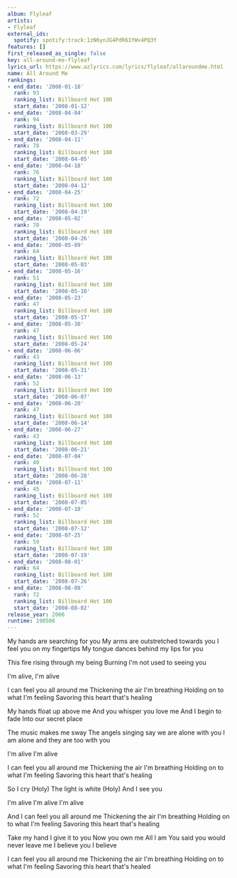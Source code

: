 ```yaml
---
album: Flyleaf
artists:
- Flyleaf
external_ids:
  spotify: spotify:track:1zN6ynJG4PdR61YWv4PQ3Y
features: []
first_released_as_single: false
key: all-around-me-flyleaf
lyrics_url: https://www.azlyrics.com/lyrics/flyleaf/allaroundme.html
name: All Around Me
rankings:
- end_date: '2008-01-18'
  rank: 93
  ranking_list: Billboard Hot 100
  start_date: '2008-01-12'
- end_date: '2008-04-04'
  rank: 94
  ranking_list: Billboard Hot 100
  start_date: '2008-03-29'
- end_date: '2008-04-11'
  rank: 78
  ranking_list: Billboard Hot 100
  start_date: '2008-04-05'
- end_date: '2008-04-18'
  rank: 76
  ranking_list: Billboard Hot 100
  start_date: '2008-04-12'
- end_date: '2008-04-25'
  rank: 72
  ranking_list: Billboard Hot 100
  start_date: '2008-04-19'
- end_date: '2008-05-02'
  rank: 70
  ranking_list: Billboard Hot 100
  start_date: '2008-04-26'
- end_date: '2008-05-09'
  rank: 64
  ranking_list: Billboard Hot 100
  start_date: '2008-05-03'
- end_date: '2008-05-16'
  rank: 51
  ranking_list: Billboard Hot 100
  start_date: '2008-05-10'
- end_date: '2008-05-23'
  rank: 47
  ranking_list: Billboard Hot 100
  start_date: '2008-05-17'
- end_date: '2008-05-30'
  rank: 47
  ranking_list: Billboard Hot 100
  start_date: '2008-05-24'
- end_date: '2008-06-06'
  rank: 43
  ranking_list: Billboard Hot 100
  start_date: '2008-05-31'
- end_date: '2008-06-13'
  rank: 52
  ranking_list: Billboard Hot 100
  start_date: '2008-06-07'
- end_date: '2008-06-20'
  rank: 47
  ranking_list: Billboard Hot 100
  start_date: '2008-06-14'
- end_date: '2008-06-27'
  rank: 43
  ranking_list: Billboard Hot 100
  start_date: '2008-06-21'
- end_date: '2008-07-04'
  rank: 40
  ranking_list: Billboard Hot 100
  start_date: '2008-06-28'
- end_date: '2008-07-11'
  rank: 45
  ranking_list: Billboard Hot 100
  start_date: '2008-07-05'
- end_date: '2008-07-18'
  rank: 52
  ranking_list: Billboard Hot 100
  start_date: '2008-07-12'
- end_date: '2008-07-25'
  rank: 59
  ranking_list: Billboard Hot 100
  start_date: '2008-07-19'
- end_date: '2008-08-01'
  rank: 64
  ranking_list: Billboard Hot 100
  start_date: '2008-07-26'
- end_date: '2008-08-08'
  rank: 72
  ranking_list: Billboard Hot 100
  start_date: '2008-08-02'
release_year: 2006
runtime: 198506
---
```

My hands are searching for you
My arms are outstretched towards you
I feel you on my fingertips
My tongue dances behind my lips for you

This fire rising through my being
Burning I'm not used to seeing you

I'm alive, I'm alive

I can feel you all around me
Thickening the air I'm breathing
Holding on to what I'm feeling
Savoring this heart that's healing

My hands float up above me
And you whisper you love me
And I begin to fade
Into our secret place

The music makes me sway
The angels singing say we are alone with you
I am alone and they are too with you

I'm alive
I'm alive

I can feel you all around me
Thickening the air I'm breathing
Holding on to what I'm feeling
Savoring this heart that's healing

So I cry
(Holy)
The light is white
(Holy)
And I see you

I'm alive
I'm alive
I'm alive

And I can feel you all around me
Thickening the air I'm breathing
Holding on to what I'm feeling
Savoring this heart that's healing

Take my hand
I give it to you
Now you own me
All I am
You said you would never leave me
I believe you
I believe

I can feel you all around me
Thickening the air I'm breathing
Holding on to what I'm feeling
Savoring this heart that's healed
